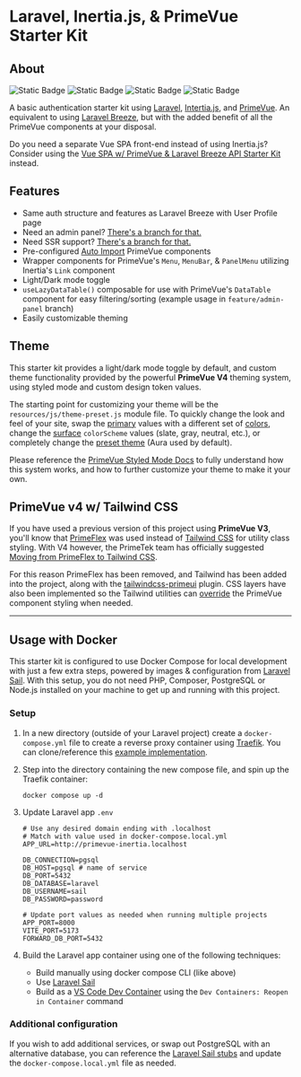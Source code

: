 # Laravel, Inertia.js, & PrimeVue Starter Kit
## About
![Static Badge](https://img.shields.io/badge/Laravel%20-%20v11%20-%20%23f9322c) ![Static Badge](https://img.shields.io/badge/Inertia.js%20-%20v2%20-%20%236b46c1) ![Static Badge](https://img.shields.io/badge/Vue.js%20-%20v3.5%20-%20rgb(66%20184%20131)) ![Static Badge](https://img.shields.io/badge/PrimeVue%20-%20v4%20-%20rgb(16%20185%20129))


A basic authentication starter kit using [Laravel](https://laravel.com/docs/master), [Intertia.js](https://inertiajs.com/), and [PrimeVue](https://primevue.org/). An equivalent to using [Laravel Breeze](https://laravel.com/docs/master/starter-kits#laravel-breeze), but with the added benefit of all the PrimeVue components at your disposal.

Do you need a separate Vue SPA front-end instead of using Inertia.js? Consider using the [Vue SPA w/ PrimeVue & Laravel Breeze API Starter Kit](https://github.com/connorabbas/primevue-spa-laravel-api) instead.

## Features
- Same auth structure and features as Laravel Breeze with User Profile page
- Need an admin panel? [There's a branch for that.](https://github.com/connorabbas/laravel-inertia-primevue/tree/feature/admin-panel)
- Need SSR support? [There's a branch for that.](https://github.com/connorabbas/laravel-inertia-primevue/tree/feature/ssr)
- Pre-configured [Auto Import](https://primevue.org/autoimport/) PrimeVue components
- Wrapper components for PrimeVue's `Menu`, `MenuBar`, & `PanelMenu` utilizing Inertia's `Link` component
- Light/Dark mode toggle
- `useLazyDataTable()` composable for use with PrimeVue's `DataTable` component for easy filtering/sorting (example usage in `feature/admin-panel` branch)
- Easily customizable theming

## Theme
This starter kit provides a light/dark mode toggle by default, and custom theme functionality provided by the powerful **PrimeVue V4** theming system, using styled mode and custom design token values.

The starting point for customizing your theme will be the `resources/js/theme-preset.js` module file. To quickly change the look and feel of your site, swap the [primary](https://primevue.org/theming/styled/#primary) values with a different set of [colors](https://primevue.org/theming/styled/#colors), change the [surface](https://primevue.org/theming/styled/#surface) `colorScheme` values (slate, gray, neutral, etc.), or completely change the [preset theme](https://primevue.org/theming/styled/#presets) (Aura used by default).

Please reference the [PrimeVue Styled Mode Docs](https://primevue.org/theming/styled/) to fully understand how this system works, and how to further customize your theme to make it your own.

## PrimeVue v4 w/ Tailwind CSS
If you have used a previous version of this project using **PrimeVue V3**, you'll know that [PrimeFlex](https://primeflex.org/) was used instead of [Tailwind CSS](https://tailwindcss.com/) for utility class styling. With V4 however, the PrimeTek team has officially suggested [Moving from PrimeFlex to Tailwind CSS](https://primevue.org/guides/primeflex/).

For this reason PrimeFlex has been removed, and Tailwind has been added into the project, along with the [tailwindcss-primeui](https://primevue.org/tailwind/#plugin) plugin. CSS layers have also been implemented so the Tailwind utilities can [override](https://primevue.org/tailwind/#override) the PrimeVue component styling when needed.

---

## Usage with Docker
This starter kit is configured to use Docker Compose for local development with just a few extra steps, powered by images & configuration from [Laravel Sail](https://laravel.com/docs/master/sail). With this setup, you do not need PHP, Composer, PostgreSQL or Node.js installed on your machine to get up and running with this project.

### Setup
1. In a new directory (outside of your Laravel project) create a `docker-compose.yml` file to create a reverse proxy container using [Traefik](https://doc.traefik.io/traefik/getting-started/quick-start/). You can clone/reference this [example implementation](https://github.com/connorabbas/traefik-docker-compose/blob/master/docker-compose.yml).

2. Step into the directory containing the new compose file, and spin up the Traefik container:
    ```
    docker compose up -d
    ```
3. Update Laravel app `.env`
    ```env
    # Use any desired domain ending with .localhost
    # Match with value used in docker-compose.local.yml
    APP_URL=http://primevue-inertia.localhost

    DB_CONNECTION=pgsql
    DB_HOST=pgsql # name of service
    DB_PORT=5432
    DB_DATABASE=laravel
    DB_USERNAME=sail
    DB_PASSWORD=password

    # Update port values as needed when running multiple projects
    APP_PORT=8000
    VITE_PORT=5173
    FORWARD_DB_PORT=5432
    ```
3. Build the Laravel app container using one of the following techniques:
   - Build manually using docker compose CLI (like above)
   - Use [Laravel Sail](https://laravel.com/docs/master/sail)
   - Build as a [VS Code Dev Container](https://code.visualstudio.com/docs/devcontainers/tutorial) using the `Dev Containers: Reopen in Container` command

### Additional configuration
If you wish to add additional services, or swap out PostgreSQL with an alternative database, you can reference the [Laravel Sail stubs](https://github.com/laravel/sail/tree/1.x/stubs) and update the `docker-compose.local.yml` file as needed.